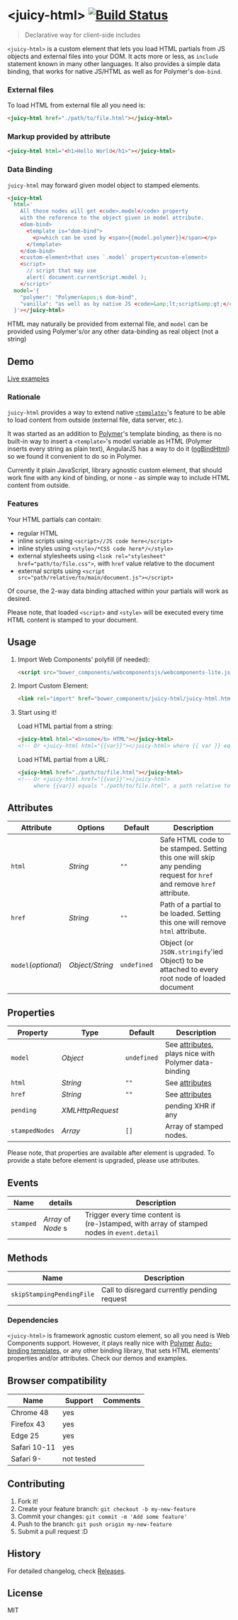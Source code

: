 &lt;juicy-html&gt; [![Build Status](https://travis-ci.org/Juicy/juicy-html.svg?branch=master)](https://travis-ci.org/Juicy/juicy-html)
==============
> Declarative way for client-side includes

`<juicy-html>` is a custom element that lets you load HTML partials from JS objects and external files into your DOM. It acts more or less, as `include` statement known in many other languages. It also provides a simple data binding, that works for native JS/HTML as well as for Polymer's `dom-bind`.

### External files
To load HTML from external file all you need is:
```html
<juicy-html href="./path/to/file.html"></juicy-html>
```

### Markup provided by attribute
```html
<juicy-html html="<h1>Hello World</h1>"></juicy-html>
```

### Data Binding
`juicy-html` may forward given model object to stamped elements.

```html
<juicy-html
  html='
    All those nodes will get <code>.model</code> property
    with the reference to the object given in model attribute.
    <dom-bind>
      <template is="dom-bind">
        <p>which can be used by <span>{{model.polymer}}</span></p>
      </template>
    </dom-bind>
    <custom-element>that uses `.model` property<custom-element>
    <script>
      // script that may use
      alert( document.currentScript.model );
    </script>'
  model='{
    "polymer": "Polymer&apos;s dom-bind",
    "vanilla": "as well as by native JS <code>&amp;lt;script&amp;gt;</code> or custom elements"
  }'></juicy-html>
```
HTML may naturally be provided from external file, and `model` can be provided using Polymer's/or any other data-binding as real object (not a string)


## Demo

[Live examples](http://Juicy.github.io/juicy-html)

### Rationale

`juicy-html` provides a way to extend native [`<template>`](https://developer.mozilla.org/en-US/docs/Web/HTML/Element/template)'s feature to be able to load content from outside (external file, data server, etc.).

It was started as an addition to [Polymer](http://www.polymer-project.org/)'s template binding, as there is no built-in way to insert a `<template>`'s model variable as HTML (Polymer inserts every string as plain text), AngularJS has a way to do it ([ngBindHtml](http://docs.angularjs.org/api/ng.directive:ngBindHtml)) so we found it convenient to do so in Polymer.

Currently it plain JavaScript, library agnostic custom element, that should work fine with any kind of binding, or none - as simple way to include HTML content from outside.

### Features

Your HTML partials can contain:
 - regular HTML
 - inline scripts using `<script>//JS code here</script>`
 - inline styles using `<style>/*CSS code here*/</style>`
 - external stylesheets using `<link rel="stylesheet" href="path/to/file.css">`, with `href` value relative to the document
 - external scripts using `<script src="path/relative/to/main/document.js"></script>`

Of course, the 2-way data binding attached within your partials will work as desired.

Please note, that loaded `<script>` and `<style>` will be executed every time HTML content is stamped to your document.


## Usage

1. Import Web Components' polyfill (if needed):

    ```html
    <script src="bower_components/webcomponentsjs/webcomponents-lite.js"></script>
    ```

2. Import Custom Element:

    ```html
    <link rel="import" href="bower_components/juicy-html/juicy-html.html">
    ```

3. Start using it!

	Load HTML partial from a string:

	```html
	<juicy-html html="<b>some</b> HTML"></juicy-html>
	<!-- Or <juicy-html html="{{var}}"></juicy-html> where {{ var }} equals "<b>some</b> HTML" -->
	```

	Load HTML partial from a URL:

	```html
	<juicy-html href="./path/to/file.html"></juicy-html>
	<!-- Or <juicy-html href="{{var}}"></juicy-html>
	     where {{var}} equals "./path/to/file.html", a path relative to the document that must start with / or ./ -->
	```

## Attributes

Attribute           | Options         | Default     | Description
---                 | ---             | ---         | ---
`html`              | *String*		  | `""`	    | Safe HTML code to be stamped. Setting this one will skip any pending request for `href` and remove `href` attribute.
`href`              | *String*		  | `""`	    | Path of a partial to be loaded. Setting this one will remove `html` attribute.
`model`(_optional_) | *Object/String* | `undefined` | Object (or `JSON.stringify`'ied Object) to be attached to every root node of loaded document

## Properties

Property       | Type              | Default     | Description
---            | ---               | ---         | ---
`model`        | *Object*          | `undefined` | See [attributes](#Attributes), plays nice with Polymer data-binding
`html`         | *String*          | `""`	     | See [attributes](#Attributes)
`href`         | *String*          | `""`	     | See [attributes](#Attributes)
`pending`      | *XMLHttpRequest*  |             | pending XHR if any
`stampedNodes` | *Array*           | `[]`        | Array of stamped nodes.

Please note, that properties are available after element is upgraded.
To provide a state before element is upgraded, please use attributes.

## Events

Name      | details             | Description
---       | ---                 | ---
`stamped` | *Array* of *Node* s | Trigger every time content is (re-)stamped, with array of stamped nodes in `event.detail`

## Methods

Name                      | Description
---                       | ---
`skipStampingPendingFile` | Call to disregard currently pending request

### Dependencies

`<juicy-html>` is framework agnostic custom element, so all you need is Web Components support.
However, it plays really nice with [Polymer](http://www.polymer-project.org/) [Auto-binding templates](https://www.polymer-project.org/1.0/docs/devguide/templates.html#dom-bind), or any other binding library, that sets HTML elements' properties and/or attributes. Check our demos and examples.

## Browser compatibility

Name         | Support    | Comments
-------------|------------|---------
Chrome 48    | yes        |
Firefox 43   | yes        |
Edge 25      | yes        |
Safari 10-11 | yes        |
Safari 9-    | not tested |

## Contributing

1. Fork it!
2. Create your feature branch: `git checkout -b my-new-feature`
3. Commit your changes: `git commit -m 'Add some feature'`
4. Push to the branch: `git push origin my-new-feature`
5. Submit a pull request :D

## History

For detailed changelog, check [Releases](https://github.com/Juicy/juicy-element/releases).

## License

MIT

